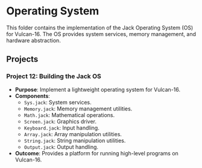 # Operating System

This folder contains the implementation of the Jack Operating System (OS) for Vulcan-16. The OS provides system services, memory management, and hardware abstraction.

## Projects

### **Project 12: Building the Jack OS**
- **Purpose**: Implement a lightweight operating system for Vulcan-16.
- **Components**:
  - `Sys.jack`: System services.
  - `Memory.jack`: Memory management utilities.
  - `Math.jack`: Mathematical operations.
  - `Screen.jack`: Graphics driver.
  - `Keyboard.jack`: Input handling.
  - `Array.jack`: Array manipulation utilities.
  - `String.jack`: String manipulation utilities.
  - `Output.jack`: Output handling.
- **Outcome**: Provides a platform for running high-level programs on Vulcan-16.
